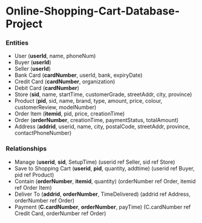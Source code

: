 # Online-Shopping-Cart-Database-Project

### Entities

* User (__userId__, name, phoneNum)
* Buyer (__userId__)
* Seller (__userId__)
* Bank Card (__cardNumber__, userId, bank, expiryDate)
* Credit Card (__cardNumber__, organization)
* Debit Card (__cardNumber__)
* Store (__sid__, name, startTime, customerGrade, streetAddr, city, province)
* Product (__pid__, sid, name, brand, type, amount, price, colour, customerReview, modelNumber)
* Order Item (__itemid__, pid, price, creationTime)
* Order (__orderNumber__, creationTime, paymentStatus, totalAmount)
* Address (__addrid__, userid, name, city, postalCode, streetAddr, province, contactPhoneNumber)

### Relationships

* Manage (__userid__, __sid__, SetupTime) (userid ref Seller, sid ref Store)
* Save to Shopping Cart (__userid__, __pid__, quantity, addtime) (userid ref Buyer, pid ref Product)
* Contain (__orderNumber__, __itemid__, quantity) (orderNumber ref Order, itemid ref Order Item)
* Deliver To (__addrid__, __orderNumber__, TimeDelivered) (addrid ref Address, orderNumber ref Order)
* Payment (__C.cardNumber__, __orderNumber__, payTime) (C.cardNumber ref Credit Card, orderNumber ref Order)
